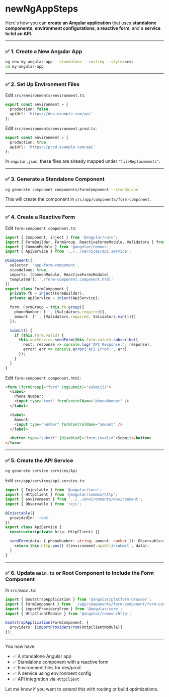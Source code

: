 # newNgAppSteps

Here's how you can **create an Angular application** that uses **standalone components**, **environment configurations**, **a reactive form**, and a **service to hit an API**.

---

### ✅ 1. Create a New Angular App

```bash
ng new my-angular-app --standalone --routing --style=scss
cd my-angular-app
```

---

### ✅ 2. Set Up Environment Files

Edit `src/environments/environment.ts`:

```ts
export const environment = {
  production: false,
  apiUrl: 'https://dev.example.com/api'
};
```

Edit `src/environments/environment.prod.ts`:

```ts
export const environment = {
  production: true,
  apiUrl: 'https://prod.example.com/api'
};
```

In `angular.json`, these files are already mapped under `"fileReplacements"`.

---

### ✅ 3. Generate a Standalone Component

```bash
ng generate component components/FormComponent --standalone
```

This will create the component in `src/app/components/form-component`.

---

### ✅ 4. Create a Reactive Form

Edit `form-component.component.ts`:

```ts
import { Component, inject } from '@angular/core';
import { FormBuilder, FormGroup, ReactiveFormsModule, Validators } from '@angular/forms';
import { CommonModule } from '@angular/common';
import { ApiService } from '../../services/api.service';

@Component({
  selector: 'app-form-component',
  standalone: true,
  imports: [CommonModule, ReactiveFormsModule],
  templateUrl: './form-component.component.html'
})
export class FormComponent {
  private fb = inject(FormBuilder);
  private apiService = inject(ApiService);

  form: FormGroup = this.fb.group({
    phoneNumber: ['', [Validators.required]],
    amount: ['', [Validators.required, Validators.min(1)]]
  });

  submit() {
    if (this.form.valid) {
      this.apiService.sendForm(this.form.value).subscribe({
        next: response => console.log('API Response:', response),
        error: err => console.error('API Error:', err)
      });
    }
  }
}
```

Edit `form-component.component.html`:

```html
<form [formGroup]="form" (ngSubmit)="submit()">
  <label>
    Phone Number:
    <input type="text" formControlName="phoneNumber" />
  </label>

  <label>
    Amount:
    <input type="number" formControlName="amount" />
  </label>

  <button type="submit" [disabled]="form.invalid">Submit</button>
</form>
```

---

### ✅ 5. Create the API Service

```bash
ng generate service services/Api
```

Edit `src/app/services/api.service.ts`:

```ts
import { Injectable } from '@angular/core';
import { HttpClient } from '@angular/common/http';
import { environment } from '../../environments/environment';
import { Observable } from 'rxjs';

@Injectable({
  providedIn: 'root'
})
export class ApiService {
  constructor(private http: HttpClient) {}

  sendForm(data: { phoneNumber: string; amount: number }): Observable<any> {
    return this.http.post(`${environment.apiUrl}/submit`, data);
  }
}
```

---

### ✅ 6. Update `main.ts` or Root Component to Include the Form Component

In `src/main.ts`:

```ts
import { bootstrapApplication } from '@angular/platform-browser';
import { FormComponent } from './app/components/form-component/form-component.component';
import { importProvidersFrom } from '@angular/core';
import { HttpClientModule } from '@angular/common/http';

bootstrapApplication(FormComponent, {
  providers: [importProvidersFrom(HttpClientModule)]
});
```

---

You now have:

* ✅ A standalone Angular app
* ✅ Standalone component with a reactive form
* ✅ Environment files for dev/prod
* ✅ A service using environment config
* ✅ API integration via `HttpClient`

Let me know if you want to extend this with routing or build optimizations.
